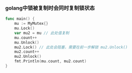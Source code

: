 ### golang中锁被复制时会同时复制锁状态

```go
func main() {
	mu := MyMutex{}
	mu.Lock()
	var mu2 = mu // 此处值复制
	mu.count++
	mu.Unlock()
	mu2.Lock() // 此处会阻塞，需要在前一步解锁 mu2.Unlock()
	mu2.count++
	mu2.Unlock()
	fmt.Println(mu.count, mu2.count)
}
```
